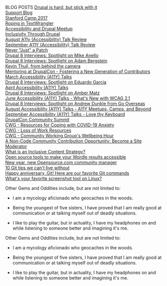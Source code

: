 BLOG POSTS
	<a href="https://blog.kalamuna.com/news/nurse-drupal-programmer-interns-journey">Drupal is hard, but stick with it</a><br>
	<a href="https://blog.kalamuna.com/node/226">Support Blog</a><br>
	<a href="http://bit.ly/2mCpKGn">Stanford Camp 2017</a><br>
	<a href="http://www.hook42.com/blog/roping-textwrangler">Roping in TextWrangler</a><br>
	<a href="http://www.hook42.com/blog/accessibility-and-drupal-meetup">Accessibility and Drupal Meetup</a><br>
	<a href="http://www.hook42.com/blog/inclusivity-through-accessibility">Inclusivity Through Drupal</a><br>
  <a href="https://www.hook42.com/blog/august-a11y-accessibility-talk-review">August A11y (Accessibility) Talk Review</a><br>
  <a href="https://www.hook42.com/blog/september-a11y-meetup-review">September A11Y (Accessibility) Talk Review</a><br>
	<a href="http://www.hook42.com/blog/never-just-patch">Never "Just" a Patch</a><br>
	<a href="http://www.hook42.com/blog/drupal-8-interviews-spotlight-mike-anello">Drupal 8 Interviews: Spotlight on Mike Anello</a><br>
	<a href="https://www.hook42.com/blog/drupal-8-interviews-spotlight-adam-bergstein">Drupal 8 Interviews: Spotlight on Adam Bergstein</a><br>
	<a href="https://www.drupal.org/forum/general/community-spotlight/2018-04-24/kevin-thull-from-behind-the-camera">Kevin Thull, from behind the camera</a><br>
  <a href="https://www.hook42.com/blog/mentoring-drupalcon-fostering-new-generation-contributors">Mentoring at DrupalCon - Fostering a New Generation of Contributors</a><br>
  <a href="https://www.hook42.com/blog/march-accessibility-a11y-talks">March Accessibility (A11Y) Talks</a><br>
  <a href="https://www.hook42.com/blog/drupal-8-interviews-spotlight-eduardo-garcia">Drupal 8 Interviews: Spotlight on Eduardo Garcia</a><br>
  <a href="https://www.hook42.com/blog/april-accessibility-a11y-talks">April Accessibility (A11Y) Talks</a><br>
  <a href="https://www.hook42.com/blog/drupal-8-interviews-spotlight-amber-matz">Drupal 8 Interviews: Spotlight on Amber Matz</a><br>
  <a href="https://www.hook42.com/blog/june-accessibility-a11y-talks-whats-new-wcag-21">June Accessibility (A11Y) Talks - What's New with WCAG 2.1</a><br>
  <a href="https://www.hook42.com/blog/drupal-8-interviews-spotlight-andrew-dunkle-go-overseas">Drupal 8 Interviews: Spotlight on Andrew Dunkle from Go Overseas</a><br>
  <a href="https://www.hook42.com/blog/august-accessibility-a11y-talks-a11y-meetups-camps-and-beyond">August Accessibility (A11Y) Talks - A11Y Meetups, Camps, and Beyond</a><br>
  <a href="https://www.hook42.com/blog/september-accessibility-a11y-talks-love-thy-keyboard">September Accessibility (A11Y) Talks - Love thy Keyboard</a><br>
  <a href="https://events.drupal.org/minneapolis2020/news/drupalcon-community-spotlight-community">DrupalCon Community Summit</a><br>
  <a href="https://www.drupal.org/community/cwg/blog/resources-for-coping-with-covid-19-anxiety">CWG - Resources for Coping with COVID-19 Anxiety</a><br>
  <a href="https://www.drupal.org/community/cwg/blog/loss-of-work-resources">CWG - Loss of Work Resources</a><br>
  <a href="https://www.drupal.org/community/cwg/blog/community-working-groups-wellbeing-hour">CWG - Community Working Group's Wellbeing Hour</a><br>
  <a href="https://www.drupal.org/drupalorg/blog/a-non-code-community-contribution-opportunity-become-a-site-moderator">A Non-Code Community Contribution Opportunity: Become a Site Moderator</a><br>
  <a href="https://kanopi.com/blog/what-is-an-inclusive-content-strategy/">What is an Inclusive Content Strategy?</a><br>
  <a href="https://opensource.com/article/22/1/open-source-accessibility-wordle">Open source tools to make your Wordle results accessible</a><br>
  <a href="https://opensource.com/article/22/1/open-source-community-writing-topics">New year, new Opensource.com community manager</a><br>
  <a href="https://opensource.com/article/22/4/git-tips">10 Git tips we can't live without</a><br>
  <a href="https://opensource.com/article/22/4/our-favorite-git-commands">Happy anniversary, Git! Here are our favorite Git commands</a><br>
  <a href="https://opensource.com/article/22/8/favorite-screenshot-tool-linux">What's your favorite screenshot tool on Linux?</a><br>
</p>

Other Gems and Oddities include, but are not limited to:

- I am a mycology aficionado who geocaches in the woods.

- Being the youngest of five sisters, I have proved that I am really good at communication or at talking myself out of deadly situations.

- I like to play the guitar, but in actuality, I have my headphones on and while listening to someone better and imagining it's me.

Other Gems and Oddities include, but are not limited to:

 * I am a mycology aficionado who geocaches in the woods.

 * Being the youngest of five sisters, I have proved that I am really good at communication or at talking myself out of deadly situations.

 * I like to play the guitar, but in actuality, I have my headphones on and while listening to someone better and imagining it's me.
